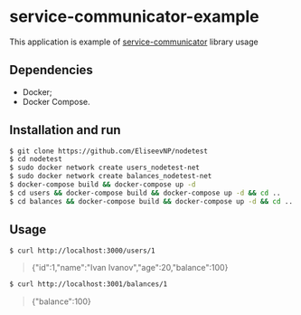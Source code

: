 # service-communicator-example

This application is example of [service-communicator](https://www.npmjs.com/package/serivce-communicator) library usage

## Dependencies

- Docker;
- Docker Compose.

## Installation and run

```sh
$ git clone https://github.com/EliseevNP/nodetest
$ cd nodetest
$ sudo docker network create users_nodetest-net
$ sudo docker network create balances_nodetest-net
$ docker-compose build && docker-compose up -d
$ cd users && docker-compose build && docker-compose up -d && cd ..
$ cd balances && docker-compose build && docker-compose up -d && cd ..
```

## Usage

```sh
$ curl http://localhost:3000/users/1
```

> {"id":1,"name":"Ivan Ivanov","age":20,"balance":100}

```sh
$ curl http://localhost:3001/balances/1
```

> {"balance":100}